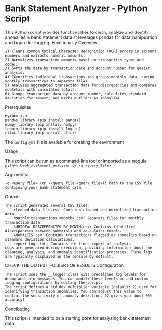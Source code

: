 # Bank Statement Analyzer - Python Script

This Python script provides functionalities to clean, analyze and identify anomalies in bank statement data. It leverages pandas for data manipulation and loguru for logging.
Functionality Overview

    1) Cleans common Optical Character Recognition (OCR) errors in account numbers and extracts numeric amounts.
    2) Normalizes transaction amounts based on transaction types and codes.
    3) Sorts the data by transaction date and account number for easier analysis.
    4) Identifies individual transactions and groups monthly data, saving monthly transactions to separate files.
    5) Analyzes aggregated transaction data for discrepancies and compares subtotals with calculated totals.
    6) Groups transaction data by account number, calculates standard deviation for amount, and marks outliers as anomalies.

Prerequisites

    Python 3.9
    pandas library (pip install pandas)
    numpy library (pip install numpy)
    loguru library (pip install loguru)
    click library (pip install click)

The `config.yml` file is available for creating the environment

Usage

This script can be run as a command-line tool or imported as a module.
`python bank_statement_analyzer.py -q <query_file>`

Arguments:

    -q <query_file> (or --query_file <query_file>): Path to the CSV file containing your bank statement data.

Output:

    The script generates several CSV files:
        cleaned_data_file.csv: Contains cleaned and normalized transaction data.
        monthly_transactions_<month>.csv: Separate files for monthly transaction data
        SUBTOTAL_DESCREPENCIES_BY_MONTH.csv: Contains identified discrepancies between subtotals and calculated totals.
        ANOMALIES.csv: Contains transactions flagged as anomalies based on standard deviation calculations.
        report_logs.txt: Contains the final report of analysis
    Logs are generated during execution, providing information about the cleaning, analysis, and anomaly identification processes. These logs are typically displayed in the console by default.
CHECK THE OUTPUT FOLDER FOR RESULTS
Configuration

    The script uses the __logger class with predefined log levels for debug and info messages. You can modify these levels or add custom logging configurations by editing the script.
    The script defines a std_dev_multiplier variable (default: 2) used for identifying transaction anomalies. You can adjust this value to control the sensitivity of anomaly detection. (2 gives you about 95% accuracy)

Contributing

This script is intended to be a starting point for analyzing bank statement data.
